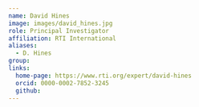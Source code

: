 ```yaml
---
name: David Hines
image: images/david_hines.jpg
role: Principal Investigator
affiliation: RTI International
aliases:
  - D. Hines
group: 
links:
  home-page: https://www.rti.org/expert/david-hines
  orcid: 0000-0002-7852-3245
  github:
---
```


